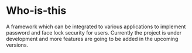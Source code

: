 # Who-is-this
A framework which can be integrated to various applications to implement password and face lock security for users. Currently the project is under development and more features are going to be added in the upcoming versions.
